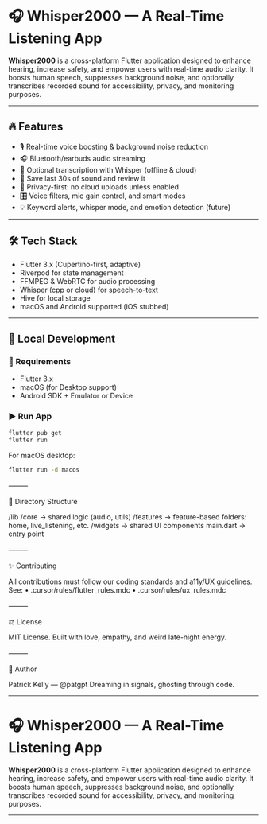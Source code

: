 # 🎧 Whisper2000 — A Real-Time Listening App

**Whisper2000** is a cross-platform Flutter application designed to enhance hearing, increase safety, and empower users with real-time audio clarity. It boosts human speech, suppresses background noise, and optionally transcribes recorded sound for accessibility, privacy, and monitoring purposes.

---

## 🔥 Features

- 🎙 Real-time voice boosting & background noise reduction
- 🎧 Bluetooth/earbuds audio streaming
- 🧠 Optional transcription with Whisper (offline & cloud)
- 📼 Save last 30s of sound and review it
- 🔐 Privacy-first: no cloud uploads unless enabled
- 🎛 Voice filters, mic gain control, and smart modes
- 💡 Keyword alerts, whisper mode, and emotion detection (future)

---

## 🛠️ Tech Stack

- Flutter 3.x (Cupertino-first, adaptive)
- Riverpod for state management
- FFMPEG & WebRTC for audio processing
- Whisper (cpp or cloud) for speech-to-text
- Hive for local storage
- macOS and Android supported (iOS stubbed)

---

## 🧪 Local Development

### 📱 Requirements

- Flutter 3.x
- macOS (for Desktop support)
- Android SDK + Emulator or Device

### ▶️ Run App

```bash
flutter pub get
flutter run
```

For macOS desktop:

```bash
flutter run -d macos
```

⸻

🤖 Directory Structure

/lib
/core → shared logic (audio, utils)
/features → feature-based folders: home, live_listening, etc.
/widgets → shared UI components
main.dart → entry point

⸻

✨ Contributing

All contributions must follow our coding standards and a11y/UX guidelines. See:
• .cursor/rules/flutter_rules.mdc
• .cursor/rules/ux_rules.mdc

⸻

⚖️ License

MIT License. Built with love, empathy, and weird late-night energy.

⸻

💌 Author

Patrick Kelly — @patgpt
Dreaming in signals, ghosting through code.

---

# 🎧 Whisper2000 — A Real-Time Listening App

**Whisper2000** is a cross-platform Flutter application designed to enhance hearing, increase safety, and empower users with real-time audio clarity. It boosts human speech, suppresses background noise, and optionally transcribes recorded sound for accessibility, privacy, and monitoring purposes.

---
